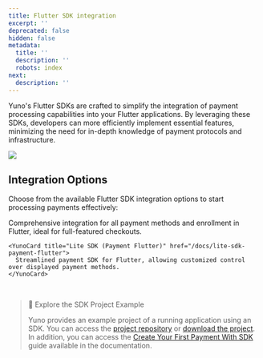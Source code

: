```yaml
---
title: Flutter SDK integration
excerpt: ''
deprecated: false
hidden: false
metadata:
  title: ''
  description: ''
  robots: index
next:
  description: ''
---
```

Yuno's Flutter SDKs are crafted to simplify the integration of payment processing capabilities into your Flutter applications. By leveraging these SDKs, developers can more efficiently implement essential features, minimizing the need for in-depth knowledge of payment protocols and infrastructure.

<Image align="center" src="https://files.readme.io/2e1d03a6eec5051a64763f36225454778d7125c344f1d741d0c01cfcdafe4186-flutter-image.png" />

## Integration Options

Choose from the available Flutter SDK integration options to start processing payments effectively:

<Shelf classname="cards_container">
  <div class="second_row">
    <YunoCard title="Full SDK (Flutter)" href="/docs/full-sdk-flutter">
      Comprehensive integration for all payment methods and enrollment in Flutter, ideal for full-featured checkouts.
    </YunoCard>

    <YunoCard title="Lite SDK (Payment Flutter)" href="/docs/lite-sdk-payment-flutter">
      Streamlined payment SDK for Flutter, allowing customized control over displayed payment methods.
    </YunoCard>
  </div>
</Shelf>

<br />

> 📘 Explore the SDK Project Example
>
> Yuno provides an example project of a running application using an SDK. You can access the [project repository](https://github.com/yuno-payments/yuno-sdk-web) or [download the project](https://github.com/yuno-payments/yuno-sdk-web/archive/refs/heads/main.zip). In addition, you can access the [Create Your First Payment With SDK](/docs/step-2-your-first-payment) guide available in the documentation.
